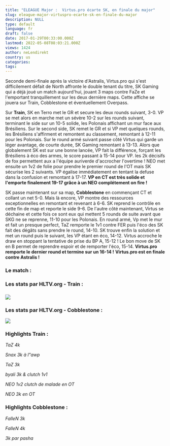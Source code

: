 ```yaml
---
title: "ELEAGUE Major :  Virtus.pro écarte SK, en finale du major"
slug: eleague-major-virtuspro-ecarte-sk-en-finale-du-major
description: NULL
type: default
language: fr
draft: false
date: 2017-01-29T00:33:00.000Z
lastmod: 2022-05-08T08:03:21.000Z
views: 1424
author: neLendirekt
country: us
categories:
tags:
---
```

Seconde demi-finale après la victoire d'Astralis, Virtus.pro qui s'est difficilement défait de North affronte le double tenant du titre, SK Gaming qui a déjà joué un match aujourd'hui, jouant 3 maps contre FaZe et l'emportant tranquillement sur les deux dernière maps. Cette affiche se jouera sur Train, Cobblestone et éventuellement Overpass.

Sur **Train**, SK en Terro met le GR et secure les deux rounds suivant, 3-0\. VP se met alors en marche met un sévère 10-2 sur les rounds suivant, terminant le side sur un 10-5 solide, les Polonais affichant un mur face aux Brésiliens. Sur le second side, SK remet le GR et si VP met quelques rounds, les Brésiliens s'affirment et remontent au classement, remontant à 12-11 pour les Polonais. Sur le round armé suivant passe côté Virtus qui garde un léger avantage, de courte durée, SK Gaming remontant à 13-13\. Alors que globalement SK est sur une bonne lancée, VP fait la différence, forçant les Brésiliens à éco des armes, le score passant à 15-14 pour VP. les 2k décisifs de fox permettent aux a l'équipe auriverde d'accrocher l'overtime ! NEO met ensuite un 1v2 de folie pour prendre le premier round de l'OT mais SK sécurise les 2 suivants. VP égalise immédiatement en tentant la defuse dans la confusion et remontant à 17-17\. **VP en CT est très solide et l'emporte finalement 19-17 grâce à un NEO complétement on fire !**

SK passe maintenant sur sa map, **Cobblestone** en commençant CT et collant un net 5-0\. Mais là encore, VP montre des ressources exceptionnelles en remontant et revenant à 6-6\. SK reprend le contrôle en cette fin de map et reporte le side 9-6\. De l'autre côté maintenant, Virtus se déchaine et cette fois ce sont eux qui mettent 5 rounds de suite avant que SKG ne se reprenne, 11-10 pour les Polonais. En round armé, Vp met le mur et fait un presque perfect, TaZ remporte le 1v1 contre FER puis l'éco des SK fait des dégâts sans prendre le round, 14-10\. SK trouve enfin la solution et met un round puis le suivant, les VP étant en éco, 14-12\. Virtus accroche le draw en stoppant la tentative de prise du BP A, 15-12 ! Le bon move de SK en B permet de reprendre espoir et de remporter l'éco, 15-14\. **Virtus.pro remporte le dernier round et termine sur un 16-14 !** **Virtus.pro est en finale contre Astralis !**

### Le match : 

### Les stats par HLTV.org - Train : 

### ![](/storage/images/588d25493b38b_f1d5c823301bfea24fade166357a8744png.png)

### Les stats par HLTV.org - Cobblestone : 

![](/storage/images/588d38517a822_4d466e27468fac3e35e6448275044e99png.png)

### Highlights Train :

_TaZ 4k_  

_Snax 3k à l"awp_  

_TaZ 3k_  

_byali 3k & clutch 1v1_  

_NEO 1v2 clutch de malade en OT_  

_NEO 3k en OT_  

### Highlights Cobblestone :

_FalleN 3k_  

_FalleN 4k_  

_3k par pasha_  
